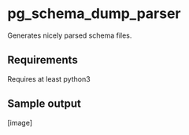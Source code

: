 # pg_schema_dump_parser
Generates nicely parsed schema files.

## Requirements
Requires at least python3

## Sample output
[image]
